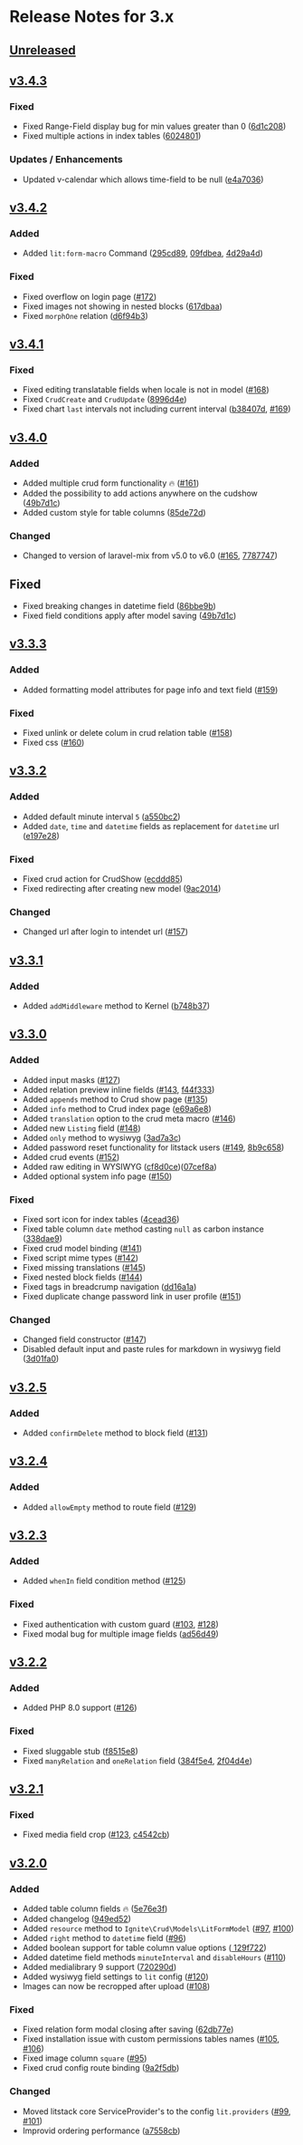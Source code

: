 # Release Notes for 3.x

## [Unreleased](https://github.com/litstack/litstack/compare/v3.4.3...3.x)

## [v3.4.3](https://github.com/litstack/litstack/compare/v3.4.2...v3.4.3)

### Fixed

-   Fixed Range-Field display bug for min values greater than 0 ([6d1c208](https://github.com/litstack/litstack/commit/6d1c2086683095d756dc520909c501671fe8f87f))
-   Fixed multiple actions in index tables ([6024801](https://github.com/litstack/litstack/commit/6024801caca86cfe65be0d731393a30689fa7680))

### Updates / Enhancements

-   Updated v-calendar which allows time-field to be null ([e4a7036](https://github.com/litstack/litstack/commit/e4a7036cabfcc99c638ce97a06088e3f5c5810b8))

## [v3.4.2](https://github.com/litstack/litstack/compare/v3.4.1...v3.4.2)

### Added

-   Added `lit:form-macro` Command ([295cd89](https://github.com/litstack/litstack/commit/295cd89e3373c17045e4433dae1cc04598de7257), [09fdbea](https://github.com/litstack/litstack/commit/09fdbea199e52c00cbd3cb13e5195ed66d87e0bd), [4d29a4d](https://github.com/litstack/litstack/commit/4d29a4d22a4ea9bed851093f772833944349fab1))

### Fixed

-   Fixed overflow on login page ([#172](https://github.com/litstack/litstack/pull/172))
-   Fixed images not showing in nested blocks ([617dbaa](https://github.com/litstack/litstack/commit/617dbaa221976ee5b4b857fc026020afebb3243d))
-   Fixed `morphOne` relation ([d6f94b3](https://github.com/litstack/litstack/commit/d6f94b39203038711eb0ee0d16eef577a5ff8037))

## [v3.4.1](https://github.com/litstack/litstack/compare/v3.4.0...v3.4.1)

### Fixed

-   Fixed editing translatable fields when locale is not in model ([#168](https://github.com/litstack/litstack/pull/168))
-   Fixed `CrudCreate` and `CrudUpdate` ([8996d4e](https://github.com/litstack/litstack/commit/8996d4ea22df4c6624dfd69ba0d711ccf459348b))
-   Fixed chart `last` intervals not including current interval ([b38407d](https://github.com/litstack/litstack/commit/b38407dff0d47f1d11cec75835bab716373a8679), [#169](https://github.com/litstack/litstack/issues/169))

## [v3.4.0](https://github.com/litstack/litstack/compare/v3.3.3...v3.4.0)

### Added

-   Added multiple crud form functionality :fire: ([#161](https://github.com/litstack/litstack/pull/161))
-   Added the possibility to add actions anywhere on the cudshow ([49b7d1c](https://github.com/litstack/litstack/commit/49b7d1cecff0cd7caaffaabdef2cc5f703950973))
-   Added custom style for table columns ([85de72d](https://github.com/litstack/litstack/commit/85de72d7403382d3039f3a7a689a36eaf8b519b8))

### Changed

-   Changed to version of laravel-mix from v5.0 to v6.0 ([#165](https://github.com/litstack/litstack/pull/165), [7787747](https://github.com/litstack/litstack/commit/77877470636fe28c01f3fcf31447ecd86acded1a))

## Fixed

-   Fixed breaking changes in datetime field ([86bbe9b](https://github.com/litstack/litstack/commit/86bbe9bb76484da3ac3430c72ce23ab0b97db743))
-   Fixed field conditions apply after model saving ([49b7d1c](https://github.com/litstack/litstack/commit/49b7d1cecff0cd7caaffaabdef2cc5f703950973))

## [v3.3.3](https://github.com/litstack/litstack/compare/v3.3.2...v3.3.3)

### Added

-   Added formatting model attributes for page info and text field ([#159](https://github.com/litstack/litstack/pull/159))

### Fixed

-   Fixed unlink or delete colum in crud relation table ([#158](https://github.com/litstack/litstack/pull/158))
-   Fixed css ([#160](https://github.com/litstack/litstack/pull/160))

## [v3.3.2](https://github.com/litstack/litstack/compare/v3.3.1...v3.3.2)

### Added

-   Added default minute interval `5` ([a550bc2](https://github.com/litstack/litstack/commit/a550bc21e4f59073c258c443c58f617c18d604b5))
-   Added `date`, `time` and `datetime` fields as replacement for `datetime` url ([e197e28](https://github.com/litstack/litstack/commit/e197e2868e4a56b505592e681a7bf52fbac809a3))

### Fixed

-   Fixed crud action for CrudShow ([ecddd85](https://github.com/litstack/litstack/commit/ecddd8515ea28832185193ddeae80a00be2c6e5f))
-   Fixed redirecting after creating new model ([9ac2014](https://github.com/litstack/litstack/commit/9ac201472900dd595b82cd3a9947e8adef635de2))

### Changed

-   Changed url after login to intendet url ([#157](https://github.com/litstack/litstack/pull/157))

## [v3.3.1](https://github.com/litstack/litstack/compare/v3.3.0...v3.3.1)

### Added

-   Added `addMiddleware` method to Kernel ([b748b37](https://github.com/litstack/litstack/commit/b748b37eddf50b7d508cd881cfe4c89087ef3509))

## [v3.3.0](https://github.com/litstack/litstack/compare/v3.2.5...v3.3.0)

### Added

-   Added input masks ([#127](https://github.com/litstack/litstack/pull/127))
-   Added relation preview inline fields ([#143](https://github.com/litstack/litstack/pull/143), [f44f333](https://github.com/litstack/litstack/commit/f44f333e22d98c23fa851228c43ac7a45b418939))
-   Added `appends` method to Crud show page ([#135](https://github.com/litstack/litstack/pull/135))
-   Added `info` method to Crud index page ([e69a6e8](https://github.com/litstack/litstack/commit/e69a6e8a1ef99637aecdccd637d8b23c79c1b1e3))
-   Added `translation` option to the crud meta macro ([#146](https://github.com/litstack/litstack/pull/146))
-   Added new `Listing` field ([#148](https://github.com/litstack/litstack/pull/148))
-   Added `only` method to wysiwyg ([3ad7a3c](https://github.com/litstack/litstack/commit/3ad7a3ca6cd2ff4939c13429844dba1560d2191f))
-   Added password reset functionality for litstack users ([#149](https://github.com/litstack/litstack/pull/149), [8b9c658](https://github.com/litstack/litstack/commit/8b9c6582dafaab6138343f2ec76393b60cccc0e5))
-   Added crud events ([#152](https://github.com/litstack/litstack/pull/152))
-   Added raw editing in WYSIWYG ([cf8d0ce](https://github.com/litstack/litstack/commit/cf8d0ce233eec29b2858931f20cc3bee2cf61191))([07cef8a](https://github.com/litstack/litstack/commit/07cef8af7fd77b4c6092b65bd852d0b57d2d2343))
-   Added optional system info page ([#150](https://github.com/litstack/litstack/pull/150))

### Fixed

-   Fixed sort icon for index tables ([4cead36](https://github.com/litstack/litstack/commit/4cead3652f6f078d42531092f2562f8b5d5bd787))
-   Fixed table column `date` method casting `null` as carbon instance ([338dae9](https://github.com/litstack/litstack/commit/338dae90d575a960206ea8ca100390e9cae7428a))
-   Fixed crud model binding ([#141](https://github.com/litstack/litstack/pull/141))
-   Fixed script mime types ([#142](https://github.com/litstack/litstack/pull/142))
-   Fixed missing translations ([#145](https://github.com/litstack/litstack/pull/145))
-   Fixed nested block fields ([#144](https://github.com/litstack/litstack/pull/144))
-   Fixed tags in breadcrump navigation ([dd16a1a](https://github.com/litstack/litstack/commit/dd16a1a227621a5e869aee2b39dec40b3e75dd06))
-   Fixed duplicate change password link in user profile ([#151](https://github.com/litstack/litstack/pull/151))

### Changed

-   Changed field constructor ([#147](https://github.com/litstack/litstack/pull/147))
-   Disabled default input and paste rules for markdown in wysiwyg field ([3d01fa0](https://github.com/litstack/litstack/commit/3d01fa012f02cab2f312e5759eb3837e73986c37))

## [v3.2.5](https://github.com/litstack/litstack/compare/v3.2.4...v3.2.5)

### Added

-   Added `confirmDelete` method to block field ([#131](https://github.com/litstack/litstack/pull/131))

## [v3.2.4](https://github.com/litstack/litstack/compare/v3.2.3...v3.2.4)

### Added

-   Added `allowEmpty` method to route field ([#129](https://github.com/litstack/litstack/pull/129))

## [v3.2.3](https://github.com/litstack/litstack/compare/v3.2.2...v3.2.3)

### Added

-   Added `whenIn` field condition method ([#125](https://github.com/litstack/litstack/pull/125))

### Fixed

-   Fixed authentication with custom guard ([#103](https://github.com/litstack/litstack/issues/103), [#128](https://github.com/litstack/litstack/pull/128))
-   Fixed modal bug for multiple image fields ([ad56d49](https://github.com/litstack/litstack/commit/ad56d4911dee16b47750be49e3c27acc7b5a96c9))

## [v3.2.2](https://github.com/litstack/litstack/compare/v3.2.1...v3.2.2)

### Added

-   Added PHP 8.0 support ([#126](https://github.com/litstack/litstack/pull/126))

### Fixed

-   Fixed sluggable stub ([f8515e8](https://github.com/litstack/litstack/commit/f8515e8d912acfd1a3cc12648aa45bb1f1f8b000))
-   Fixed `manyRelation` and `oneRelation` field ([384f5e4](https://github.com/litstack/litstack/commit/384f5e4de12ed2d5e00cfe50862f5476c512c235), [2f04d4e](https://github.com/litstack/litstack/commit/2f04d4e22698aa6ad67d8ff5f76693bf31f2b52b))

## [v3.2.1](https://github.com/litstack/litstack/compare/v3.2.0...v3.2.1)

### Fixed

-   Fixed media field crop ([#123](https://github.com/litstack/litstack/issues/123), [c4542cb](https://github.com/litstack/litstack/commit/c4542cb3028f1f229ab8d679f7dccd2873aac285))

## [v3.2.0](https://github.com/litstack/litstack/compare/v3.1.3...v3.2.0)

### Added

-   Added table column fields :fire: ([5e76e3f](https://github.com/litstack/litstack/commit/5e76e3ffb47a0bd803c79c54487d972d7a16fb8e))
-   Added changelog ([949ed52](https://github.com/litstack/litstack/commit/949ed5224da968500780f91f45b596268c9f6613))
-   Added `resource` method to `Ignite\Crud\Models\LitFormModel` ([#97](https://github.com/litstack/litstack/issues/97), [#100](https://github.com/litstack/litstack/pull/100))
-   Added `right` method to `datetime` field ([#96](https://github.com/litstack/litstack/pull/96))
-   Added boolean support for table column value options ([
    129f722](https://github.com/litstack/litstack/commit/129f722e26f5af7f386cc46e2b4aac9fe783ea49))
-   Added datetime field methods `minuteInterval` and `disableHours` ([#110](https://github.com/litstack/litstack/pull/110))
-   Added medialibrary 9 support ([720290d](https://github.com/litstack/litstack/commit/720290d4aec58d7811bb7b7dea4b9ad56e00be34))
-   Added wysiwyg field settings to `lit` config ([#120](https://github.com/litstack/litstack/pull/120))
-   Images can now be recropped after upload ([#108](https://github.com/litstack/litstack/pull/108))

### Fixed

-   Fixed relation form modal closing after saving ([62db77e](https://github.com/litstack/litstack/commit/62db77e92fe5b29d7fdd27393e7e8c3a41f4573d))
-   Fixed installation issue with custom permissions tables names ([#105](https://github.com/litstack/litstack/issues/105), [#106](https://github.com/litstack/litstack/pull/106))
-   Fixed image column `square` ([#95](https://github.com/litstack/litstack/pull/95))
-   Fixed crud config route binding ([9a2f5db](https://github.com/litstack/litstack/commit/9a2f5dbe2c6801d7b164a6ce57b564a394d68e2a))

### Changed

-   Moved litstack core ServiceProvider's to the config `lit.providers` ([#99](https://github.com/litstack/litstack/issues/99), [#101](https://github.com/litstack/litstack/pull/101))
-   Improvid ordering performance ([a7558cb](https://github.com/litstack/litstack/commit/a7558cbf014d2c58f0655cd3b25a60bce29f8db5))
